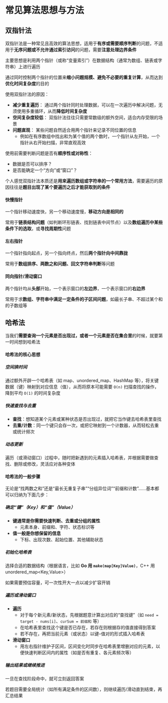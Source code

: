 # 常见算法思想与方法
## 双指针法
双指针法是一种常见且高效的算法思想，适用于**有序或需要顺序判断**的问题，不适用于**无序问题或不允许通过索引访问**的问题，需要**注意处理边界条件**

主要思想是利用两个指针（或称“变量索引”）在数据结构（通常为数组、链表或字符串）上进行遍历

通过同时控制两个指针的位置来**缩小问题规模、避免不必要的重复计算**，从而达到**优化时间复杂度**的目的

使用双指针法的原因：

* **减少重复遍历**： 通过两个指针同时处理数据，可以在一次遍历中解决问题，无须使用多重循环，从而**降低时间复杂度**
* **空间复杂度较低**： 双指针法往往只需要常数级的额外空间，适合内存受限的场景
* **问题直观**： 某些问题自然适合用两个指针来记录不同位置的信息
    * 例如在有序数组中找出和为某个值的两个数时，一个指针从左开始，一个指针从右开始扫描，非常直观高效

使用前需要判断问题是否有**顺序性或对称性**：

* 数据是否可以排序？
* 是否能确定一个“方向”或“窗口”？

个人感觉双指针法本质还是**用来遍历数组或字符串的一个常用方法**，需要遍历的原因往往是**题目出现了某个要遍历之后才能获取到的条件**

#### 快慢指针
一个指针移动速度快，另一个移动速度慢，**移动方向是相同的**

常用于**链表结构问题**（如判断环形链表、找到链表中间节点）以及**数组遍历中某些条件下的选取**，或**寻找周期性**问题

#### 左右指针
一个指针指向起点，另一个指向终点，然后**两个指针向中间靠拢**

常用于**数组排序、两数之和问题、回文字符串判断**等问题

#### 同向指针/滑动窗口
两个指针均从**头部**开始，一个表示窗口的**左边界**，一个表示窗口的**右边界**

常用于求**数组、字符串中满足一定条件的子区间问题**，如最长子串、不超过某个和的子数组等

## 哈希法
当我们**需要查询一个元素是否出现过，或者一个元素是否在集合里**的时候，就要第一时间想到哈希法

#### 哈希法的核心思想
##### 空间换时间
通过额外开辟一个哈希表（如 map、unordered_map、HashMap 等），将关键数据（键）映射到对应信息（值），从而将原本可能需要 `O(n)` 扫描查找的操作，降到平均 `O(1)` 的时间复杂度

##### 快速查找与去重

* **查找**：想知道某个元素或某种状态是否出现过，就把它当作键去哈希表里查找
* **去重/计数**：同一个键只会存一次，或把它映射到一个计数器，从而轻松去重或统计频次

##### 动态更新
遍历（或滑动窗口）过程中，随时把新遇到的元素插入哈希表，并根据需要做查找、删除或修改，灵活应对各种变体

#### 哈希法的一般步骤
无论是“找两数之和”还是“最长无重复子串”“分组异位词”“前缀和计数”……基本都可以归纳为下面几步：

##### 确定“键”（Key）和“值”（Value）

* **键通常是你需要快速判断、去重或分组的属性**
  * 元素本身、前缀和、字符、状态标识等
* **值一般是你想保留的信息**
  * 下标、出现次数、起始位置、其他辅助状态

##### 初始化哈希表

选择合适的数据结构（根据语言，比如 **Go 用 `make(map[Key]Value)`**，C++ 用 unordered_map<Key,Value>）

如果需要预估容量，可一次性开大一点以减少扩容开销

##### 遍历或滑动窗口

* **遍历**
  * 对于每个新元素/新状态，先根据题意计算出对应的“查找键”（如 `need = target - nums[i]`、`curSum = 前缀和` 等）
  * 在哈希表里查找这个键是否已存在，若存在则根据存的值直接得到答案
  * 若不存在，再把当前元素（或状态）以键–值对的形式插入哈希表
* **滑动窗口**
  * 用左右指针维护子区间，区间变化时同步在哈希表里增删对应的元素，以便快速判断区间内的属性（如是否有重复、各元素频次等）

##### 输出结果或继续推进

一旦在查找阶段命中，就可立刻返回答案

若题目需要全局统计（如所有满足条件的区间数），则继续遍历/滑动直到结束，再汇总结果

## 